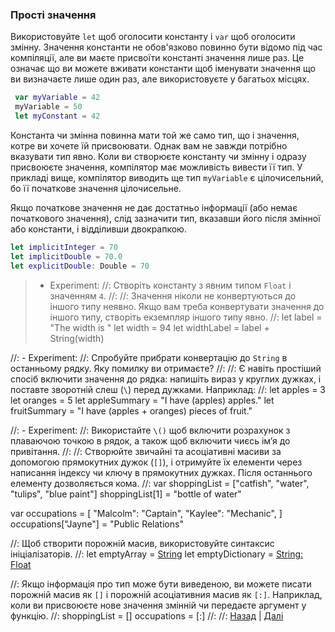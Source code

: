 ### Прості значення
Використовуйте `let` щоб оголосити константу і `var` щоб оголосити змінну. Значення константи не обов'язково повинно бути відомо під час компіляції, але ви маєте присвоїти константі значення лише раз. Це означає що ви можете вживати константи щоб іменувати значення що ви визначаєте лише один раз, але використовуєте у багатьох місцях.
```swift
 var myVariable = 42
 myVariable = 50
 let myConstant = 42
 ```
Константа чи змінна повинна мати той же само тип, що і значення, котре ви хочете їй присвоювати. Однак вам не завжди потрібно вказувати тип явно. Коли ви створюєте константу чи змінну і одразу присвоюєте значення, компілятор має можливість вивести її тип. У прикладі вище, компілятор виводить ще тип `myVariable` є цілочисельний, бо її початкове значення цілочисельне.

Якщо початкове значення не дає достатньо інформації (або немає початкового значення), слід зазначити тип, вказавши його після змінної або константи, і відділивши двокрапкою.
```swift
let implicitInteger = 70
let implicitDouble = 70.0
let explicitDouble: Double = 70
```
> - Experiment:
//: Створіть константу з явним типом `Float` і значенням `4`.
//:
//: Значення ніколи не конвертуються до іншого типу неявно. Якщо вам треба конвертувати значення до іншого типу, створіть екземпляр іншого типу явно.
//:
 let label = "The width is "
 let width = 94
 let widthLabel = label + String(width)

//: - Experiment:
//: Спробуйте прибрати конвертацію до `String` в останньому рядку. Яку помилку ви отримаєте?
//:
//: Є навіть простіший спосіб включити значення до рядка: напишіть вираз у круглих дужках, і поставте зворотній слеш (`\`) перед дужками. Наприклад:
//:
 let apples = 3
 let oranges = 5
 let appleSummary = "I have \(apples) apples."
 let fruitSummary = "I have \(apples + oranges) pieces of fruit."

//: - Experiment:
//: Використайте `\()` щоб включити розрахунок з плаваючою точкою в рядок, а також щоб включити чиєсь ім’я до привітання.
//:
//: Створюйте звичайні та асоціативні масиви за допомогою прямокутних дужок (`[]`), і отримуйте їх елементи через написання індексу чи ключу в прямокутних дужках. Після останнього елементу дозволяється кома.
//:
 var shoppingList = ["catfish", "water", "tulips", "blue paint"]
 shoppingList[1] = "bottle of water"
 
 var occupations = [
 "Malcolm": "Captain",
 "Kaylee": "Mechanic",
 ]
 occupations["Jayne"] = "Public Relations"

//: Щоб створити порожній масив, використовуйте синтаксис ініціалізаторів.
//:
 let emptyArray = [String]()
 let emptyDictionary = [String: Float]()

//: Якщо інформація про тип може бути виведеною, ви можете писати порожній масив як `[]` і порожній асоціативния масив як `[:]`. Наприклад, коли ви присвоюєте нове значення змінній чи передаєте аргумент у функцію.
//:
 shoppingList = []
 occupations = [:]
//:
//: [Назад](@previous) | [Далі](@next)

